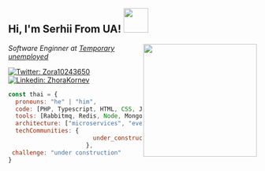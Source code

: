 <h2> Hi, I'm Serhii From UA! <img src="https://media.giphy.com/media/mGcNjsfWAjY5AEZNw6/giphy.gif" width="50"></h2>
<img align='right' src="https://media.giphy.com/media/13HgwGsXF0aiGY/giphy.gif" width="230">
<p><em>Software Enginner at <a href="[http://www.unb.br](https://www.ukrainenow.org/)">Temporary unemployed</a>
</em></p>

[![Twitter: Zora10243650](https://img.shields.io/twitter/follow/Zora10243650?style=social)](https://twitter.com/Zora10243650)
[![Linkedin: ZhoraKornev](https://img.shields.io/badge/ZhoraKornev?style=flat-square&logo=Linkedin&logoColor=white&link=https://www.linkedin.com/)](https://www.linkedin.com/groups/42140/)





```javascript
const thai = {
  pronouns: "he" | "him",
  code: [PHP, Typescript, HTML, CSS, Java],
  tools: [Rabbitmq, Redis, Node, MongoDB, Jenkins, Docker],
  architecture: ["microservices", "event-driven", "design system pattern"],
  techCommunities: {
                        under_construction: "under construction"
                      },
 challenge: "under construction"
}
